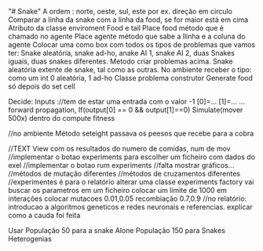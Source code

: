 "# Snake" 
A ordem : norte, oeste, sul, este por ex. direção em circulo
Comparar a linha da snake com a linha da food, se for maior está em cima
Atributo da classe enviroment Food e tail 
Place food método que é chamado no agente
Place agente método que sabe a llinha e a coluna do agente
Colocar uma como box com todos os tipos de problemas que vamos ter:
Snake aleatória, snake ad-ho, anake AI 1, snake AI 2, duas Snakes iguais, duas snakes diferentes.
Metodo criar problemas acima.
Snake aleatória extente de snake, tal como as outras.
No ambiente receber o tipo: como um int 0 aleatória, 1 ad-ho
Classe problema construtor 
Generate food só depois do set cell

Decide:
Inputs ://tem de estar uma entrada com o valor -1
[0]=…
[1]=…
…
 forward propagation,
If(output[0] == 0 && output[1]==0)
Simulate(mover 500x) dentro do compute fitness

//no ambiente
Método seteight passava os peesos que recebe para a cobra

//TEXT View com os resultados do numero de comidas, num de mov 
//implementar o botao experiments para escolher um ficheiro com dados do exel
//implementar o botao rum experiments
//falta mostrar gráficos...
//métodos de mutação diferentes 
//métodos de cruzamentos diferentes
//experimentes é para o relatório alterar uma classe experiments factory
vai buscar os parametros em um ficheiro
colocar um limite de 1000 em interações
colocar mutacoes 0.01,0.05
recombiação
0.7,0.9
//no relatório: introducao a algoritmos geneticos e redes neuronais e referencias. explicar como a cauda foi feita



Usar População 50  para a snake Alone
        População 150 para Snakes Heterogenias
